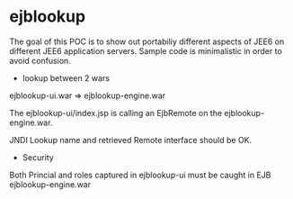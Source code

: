 ejblookup
=========

The goal of this POC is to show out portabiliy different aspects of JEE6 on different JEE6 application servers.
Sample code is minimalistic in order to avoid confusion.

* lookup between 2 wars

ejblookup-ui.war  =>  ejblookup-engine.war

The ejblookup-ui/index.jsp is calling an EjbRemote on the ejblookup-engine.war.

JNDI Lookup name and retrieved Remote interface should be OK.

* Security

Both Princial and roles captured in ejblookup-ui must be caught in EJB ejblookup-engine.war






